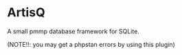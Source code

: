 # ArtisQ
A small pmmp database framework for SQLite.


(NOTE!!: you may get a phpstan errors by using this plugin)
